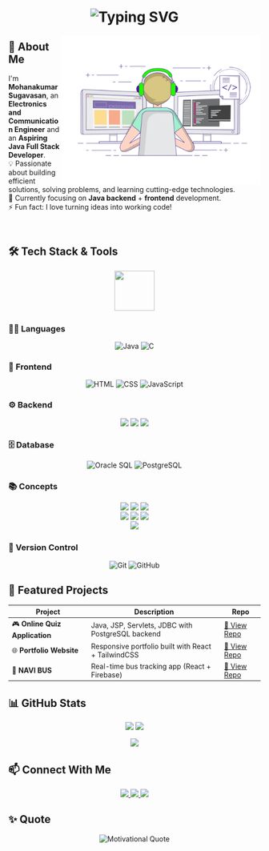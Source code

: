<!-- Intro Banner -->
<h1 align="center">
  <img src="https://readme-typing-svg.herokuapp.com?font=Fira+Code&size=28&duration=3000&pause=1000&color=8A2BE2&center=true&vCenter=true&width=800&lines=Hi%2C+I'm+Mohanakumar+Sugavasan+👋;Aspiring+Software+Engineer;Java+Full+Stack+Developer;Electronics+%26+Communication+Engineer" alt="Typing SVG" />
</h1>

<!-- Intro + GIF -->
<p align="center">
  <img align="right" alt="Coding" width="400" src="https://raw.githubusercontent.com/mikonoid/mikonoid/main/images/gifs/coder3.gif"/>
</p>

## 🚀 About Me  
I'm **Mohanakumar Sugavasan**, an **Electronics and Communication Engineer** and an **Aspiring Java Full Stack Developer**.  
💡 Passionate about building efficient solutions, solving problems, and learning cutting-edge technologies.  
🌱 Currently focusing on **Java backend** + **frontend** development.  
⚡ Fun fact: I love turning ideas into working code!  

<br clear="right"/>

## 🛠️ Tech Stack & Tools  

<p align="center">
  <img src="https://media.giphy.com/media/Sr8xDpMwVKOHUWDVRD/giphy.gif" width="80" height="80" />
</p>

### 🧑‍💻 Languages  
<p align="center">
  <img src="https://skillicons.dev/icons?i=java" height="50" alt="Java" />
  <img src="https://skillicons.dev/icons?i=c" height="50" alt="C" />
</p>

### 🎨 Frontend  
<p align="center">
  <img src="https://skillicons.dev/icons?i=html" height="50" alt="HTML" />
  <img src="https://skillicons.dev/icons?i=css" height="50" alt="CSS" />
  <img src="https://skillicons.dev/icons?i=javascript" height="50" alt="JavaScript" />
</p>

### ⚙️ Backend  
<p align="center">
  <img src="https://img.shields.io/badge/Servlets-FF6F00?style=for-the-badge&logo=oracle&logoColor=white" />
  <img src="https://img.shields.io/badge/JDBC-007396?style=for-the-badge&logo=java&logoColor=white" />
  <img src="https://img.shields.io/badge/JSP-323330?style=for-the-badge&logo=java&logoColor=white" />
</p>

### 🗄️ Database  
<p align="center">
  <img src="https://cdn.jsdelivr.net/gh/devicons/devicon/icons/oracle/oracle-original.svg" height="50" alt="Oracle SQL" />
  <img src="https://skillicons.dev/icons?i=postgres" height="50" alt="PostgreSQL" />
</p>

### 📚 Concepts  
<p align="center">
  <img src="https://img.shields.io/badge/Collections-ffcc00?style=for-the-badge&logo=java&logoColor=black" />
  <img src="https://img.shields.io/badge/OOPs-007396?style=for-the-badge&logo=java&logoColor=white" />
  <img src="https://img.shields.io/badge/DSA-0081CB?style=for-the-badge&logo=codeforces&logoColor=white" /><br>
  <img src="https://img.shields.io/badge/Java%208-FF5722?style=for-the-badge&logo=java&logoColor=white" />
  <img src="https://img.shields.io/badge/Stream%20API-009688?style=for-the-badge&logo=java&logoColor=white" />
  <img src="https://img.shields.io/badge/Threading-3F51B5?style=for-the-badge&logo=java&logoColor=white" /><br>
  <img src="https://img.shields.io/badge/Exception%20Handling-9C27B0?style=for-the-badge&logo=java&logoColor=white" />
</p>

### 🔧 Version Control  
<p align="center">
  <img src="https://skillicons.dev/icons?i=git" height="50" alt="Git" />
  <img src="https://skillicons.dev/icons?i=github" height="50" alt="GitHub" />
</p>

## 📂 Featured Projects  

<div align="center">

| Project | Description | Repo |
|---------|-------------|------|
| 🎮 **Online Quiz Application** | Java, JSP, Servlets, JDBC with PostgreSQL backend | [🔗 View Repo](https://github.com/sgMohan18/quiz-app) |
| 🌐 **Portfolio Website** | Responsive portfolio built with React + TailwindCSS | [🔗 View Repo](https://github.com/sgMohan18/Portfolio) |
| 🚌 **NAVI BUS** | Real-time bus tracking app (React + Firebase) | [🔗 View Repo](https://github.com/sgMohan18/NAVIBUS) |

</div>

## 📊 GitHub Stats  

<p align="center">
  <img src="https://github-readme-stats.vercel.app/api?username=sgMohan18&show_icons=true&theme=tokyonight" height="170" />
  <img src="https://github-readme-streak-stats.herokuapp.com/?user=sgMohan18&theme=tokyonight" height="170" />
</p>

<p align="center">
  <img src="https://github-readme-stats.vercel.app/api/top-langs/?username=sgMohan18&layout=compact&theme=tokyonight" height="170"/>
</p>

## 📫 Connect With Me  

<p align="center">
  <a href="mailto:mohanakumarsugavasan@gmail.com">
    <img src="https://img.shields.io/badge/Email-D14836?style=for-the-badge&logo=gmail&logoColor=white" />
  </a>
  <a href="https://www.linkedin.com/in/mohanakumar-sugavasan" target="_blank">
    <img src="https://img.shields.io/badge/LinkedIn-0A66C2?style=for-the-badge&logo=linkedin&logoColor=white" />
  </a>
  <a href="https://github.com/sgMohan18" target="_blank">
    <img src="https://img.shields.io/badge/GitHub-171515?style=for-the-badge&logo=github&logoColor=white" />
  </a>
</p>

## ✨ Quote  

<p align="center">
  <img src="https://readme-typing-svg.herokuapp.com?font=Fira+Code&size=22&duration=3000&pause=1000&color=8A2BE2&center=true&vCenter=true&width=700&lines=Keep+Building.+Keep+Learning+🚀" alt="Motivational Quote" />
</p>
